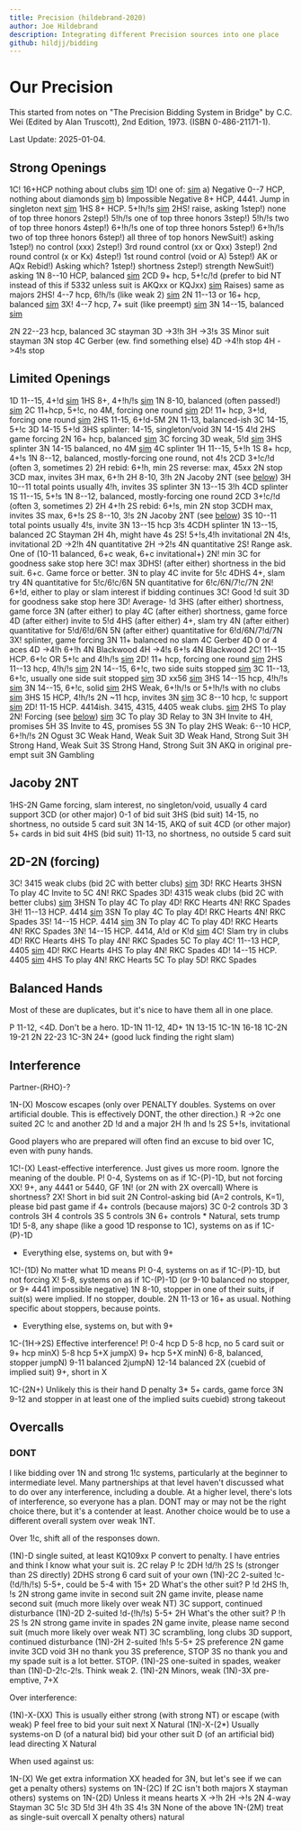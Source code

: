 ```yaml
---
title: Precision (hildebrand-2020)
author: Joe Hildebrand
description: Integrating different Precision sources into one place
github: hildjj/bidding
---
```


# Our Precision

This started from notes on
"The Precision Bidding System in Bridge" by C.C. Wei (Edited by Alan Truscott),
2nd Edition, 1973. (ISBN 0-486-21171-1).

Last Update: 2025-01-04.

## Strong Openings

1C! 16+HCP nothing about clubs [sim](https://hildjj.github.io/bridge-deal/?name=Precision+1C&stamp=1712605097572&code=eJzLyy8qyeBSUFA0MtI1MtZRSErMScxLTk0BChmaaQPJpMwUBUNnRSsQV0chsagkMy0zOTMxBwCuEw9d)
  1D! one of: [sim](https://hildjj.github.io/bridge-deal/?name=Precision+1C-1D&stamp=1712605163064&code=eJzLyy8qyeBSUFA0MtI1MtZRSErMScxLTk0BChmaaQPJpMwUBUNnRSsQV0chsagkMy0zOTMxh4sLJBPAxVWcXwo2wQIknVepYGJiYggy0ETXXEfBTNsXzjbXzgWyDXTNYaa6AE0tLS5NzMmpBAmjmA4AWLcmOA%3D%3D)
    a) Negative  0--7 HCP, nothing about diamonds [sim](https://hildjj.github.io/bridge-deal/?name=Precision+1C-1D+weak&stamp=1712605175272&code=eJzLyy8qyeBSUFA0MtI1MtZRSErMScxLTk0BChmaaQPJpMwUBUNnRSsQV0chsagkMy0zOTMxh4sLJBPAxVWcXwoxwUTXXEfBzBfONNeOALINdM1hprgATSktLk3MyakECaOYBgAsDSLK)
    b) Impossible Negative 8+ HCP, 4441.  Jump in singleton next [sim](https://hildjj.github.io/bridge-deal/?name=Precision+1C-1D+strong&stamp=1712605182788&code=eJzLyy8qyeBSUFA0MtI1MtZRSErMScxLTk0BChmaaQPJpMwUBUNnRSsQV0chsagkMy0zOTMxh4sLJBPAxVWcXwo2wQIknVepYGJiYgjT5wLUV1pcmpiTU6lgoGuOoh8AuLUhPw%3D%3D)
  1HS 8+ HCP. 5+!h/!s [sim](https://hildjj.github.io/bridge-deal/?name=Precision+1C-1M&stamp=1712605212995&code=eJzLyy8qyeBSUFA0MtI1MtZRSErMScxLTk0BChmaaQPJpMwUBUNnRSsQV0chsagkMy0zOTMxh4sLJBPAxVWcXwo2QaW4NLNEwVbBA8i2ACo11fbQUQi2sfVAkguGywXDjFapBsnVWkHFoVwuAKF1Jv4%3D)
    2HS! raise, asking
      1step!) none of top three honors
      2step!) 5!h/!s one of top three honors
      3step!) 5!h/!s two of top three honors
      4step!) 6+!h/!s one of top three honors
      5step!) 6+!h/!s two of top three honors
      6step!) all three of top honors
        NewSuit!) asking
          1step!) no control (xxx)
          2step!) 3rd round control (xx or Qxx)
          3step!) 2nd round control (x or Kx)
          4step!) 1st round control (void or A)
          5step!) AK or AQx
            Rebid!) Asking which?
              1step!) shortness
              2step!) strength
            NewSuit!) asking
  1N 8--10 HCP, balanced [sim](https://hildjj.github.io/bridge-deal/?name=Precision+1C-1N&stamp=1712605226480&code=eJzLyy8qyeBSUFA0MtI1MtZRSErMScxLTk0BChmaaQPJpMwUBUNnRSsQV0chsagkMy0zOTMxh4sLJBPAxVWcXwo2wULX0ABFP1innxVYAiEOAKeGHmk%3D)
  2CD 9+ hcp, 5+!c/!d (prefer to bid NT instead of this if 5332 unless suit is AKQxx or KQJxx) [sim](https://hildjj.github.io/bridge-deal/?name=Precision+1C-2m&stamp=1712605240674&code=eJzLyy8qyeBSUFA0MtI1MtZRSErMScxLTk0BChmaaQPJpMwUBUNnRSsQV0chsagkMy0zOTMxh4sLJBPAxVWcXwo2QaW4NLNEwVbBGci2BCo11XbWUXBWsLNVcEGSdYHLukANN1KpBsnVWkHFoVwuANayJwg%3D)
    Raises) same as majors
  2HS! 4--7 hcp, 6!h/!s (like weak 2) [sim](https://hildjj.github.io/bridge-deal/?name=Precision+1C-2M&stamp=1712605255100&code=eJzLyy8qyeBSUFA0MtI1MtZRSErMScxLTk0BChmaaQPJpMwUBUNnRSsQV0chsagkMy0zOTMxh4sLJBPAxVWcXwo2QaW4NLNEwVbBA8g20TXXUTDz4EISDoYLB3NBjTVSqQZJ1lpBJaBcLgABLCXU)
  2N 11--13 or 16+ hcp, balanced [sim](https://hildjj.github.io/bridge-deal/?name=Precision+1C-2N&stamp=1712605266455&code=eJzLyy8qyeBSUFA0MtI1MtZRSErMScxLTk0BChmaaQPJpMwUBUNnRSsQV0chsagkMy0zOTMxh4sLJBPAxVWcXwo2wdBQ1xDDABQ-SIORnxVEpUJ-EZoCAAazJPU%3D)
  3X! 4--7 hcp, 7+ suit (like preempt) [sim](https://hildjj.github.io/bridge-deal/?name=Precision+1C-3X&stamp=1712605278417&code=eJzLyy8qyeBSUFA0MtI1MtZRSErMScxLTk0BChmaaQPJpMwUBUNnRSsQV0chsagkMy0zOTMxh4sLJBPAxVWcXwo2QaW4NLNEwVbBGcg20TXXUTDXdkYSdkEIuyAJeyCEPZCEgxHCwVBHGKtUgyRrgU4pT03M5gIA2ootdQ%3D%3D)
  3N 14--15, balanced [sim](https://hildjj.github.io/bridge-deal/?name=Precision+1C-3N&stamp=1712605317786&code=eJzLyy8qyeBSUFA0MtI1MtZRSErMScxLTk0BChmaaQPJpMwUBUNnRSsQV0chsagkMy0zOTMxh4sLJBPAxVWcXwo2wdBE19AUxQCQAmM_K4gMXAIAwZ0exQ%3D%3D)

2N 22--23 hcp, balanced
  3C stayman
  3D ->3!h
  3H ->3!s
  3S Minor suit stayman
  3N stop
  4C Gerber (ew.  find something else)
  4D ->4!h stop
  4H ->4!s stop

## Limited Openings

1D 11--15, 4+!d [sim](https://hildjj.github.io/bridge-deal/?name=Precision+1D&stamp=1712605379089&code=eJzLyy8qyeBSUFC0MXFR0NdXSMnPUy9RSEpVSFTISC3KB8mYaTvrKJiCZfMLUvMUjJxBoqYgURNfDFEPHQUPBTtbBYR6Qw-ITLCOQjCaTDBIxtBY19BURyEpMScxLzk1BSHrB5Q1NARKAumkzBQFQxcuAFC1KNE%3D)
  1HS 8+, 4+!h/!s [sim](https://hildjj.github.io/bridge-deal/?name=Precision+1D-1M&stamp=1712605394510&code=eJxlzs8KgkAQBvD7PMUXCB3ckC0ND9pFD3spgn0CzQWF2A3_nKJ3b8coo04ffL9hZqzrx5aAVRaXiCI0zq5H1AYVWtM7ln1YCCSzupux2BbcJtzGx79WCSgccizzUr1EC-gf0Sxyt5GJQF1dK3sxzaInr1J69Fl3DWRJxHkmGtw0vx0MUzciB59IQ_8Q39dZrugL9Qc1vVcFd8YHPQFRrDww)
  1N 8-10, balanced (often passed!) [sim](https://hildjj.github.io/bridge-deal/?name=Precision+1D-1N&stamp=1712605407535&code=eJxlzrEKwjAUBdA9X3GdHEypTxNxqC7tkMUi5AsSE2hBEqn1_00qEtDpwj33wQtxmgcGrBrRoa7hYljPsB4Gg59ilsOm5ZCLxocP2LW5lbkVl79WcSicTyh7Uh_RHPpHdBbaVyQ5rLmbcPOuaJ-UKGFKOzpQx1jOK2PP-FrePla0LaccjVD6u-7ZG8V4NMA%3D)
  2C 11+hcp, 5+!c, no 4M, forcing one round [sim](https://hildjj.github.io/bridge-deal/?name=Precision+1D-2C&stamp=1712605420385&code=eJxljsEOgjAQRO_9ivHkgRpSLB6MeoFDLxgTvgBoFRKzayr8vy2YkOhpsvN2JkPsx14Am5MukaawTNsRrUOD3nmO5JAUEvlM-eUIWRHdPLq6-nONhMHljPVfmYXUEvUPqSNR-53KJdrm2VDn7EqvgSoVYNB2sFClEFFvQrx5WmbrpJo7dLI2zLFwh4nfZFYccWffDfQAk4Pniaz4AHX7PRM%3D)
  2D! 11+ hcp, 3+!d, forcing one round [sim](https://hildjj.github.io/bridge-deal/?name=Precision+1D-2D&stamp=1712605445090&code=eJxlzrEOgjAUBdC9X3GdHFpDCsXBqAsdWDAmfAHQKiSmz1T4f1sgIdHppfe83jxHfuwZsDsrjSSBIbcf0Vo06K2nKEdeCOSz0ts6pEVM85iq6i8tBUpcL9j2ZblILVD_SB1FZgeZC7TNq3GdNZvegkoZMMx2MJCasTjvjH1oWs5WvFqvmasU34rm3-Gdcb0WpHp3woN8N7gnyFl4mpxhXzBUPkI%3D)
    2HS 11-15, 6+!d-5M
    2N 11-13, balanced-ish
    3C 14-15, 5+!c
    3D 14-15 5+!d
    3HS splinter: 14-15, singleton/void
    3N 14-15 4!d
  2HS game forcing
  2N 16+ hcp, balanced [sim](https://hildjj.github.io/bridge-deal/?name=Precision+1D-2N&stamp=1712605465213&code=eJxljrEKwjAURfd8xXVySKSkJh1EXdohS4uQL0hMoIIkUuv_m9hCoE4XzrnvcUOc5pEAu7PoUFVwMexnWA-D0U8xm4a2DPJn48sH1G2mMlPR_1HFoHC9oPS5Woxm0Bujs-HHA5cM1jxNuHtX7JAs50mmtA8H3hGS80bIO36W2YL265pcbmj5sx7Vw2nDv1ShOb0%3D)
  3C forcing
  3D weak, 5!d [sim](https://hildjj.github.io/bridge-deal/?name=Precision+1D-3D&stamp=1712605481951&code=eJxlzrEKwjAYBOA9T3GdHJJSYhNBUZdmyFIR-gSJDbQoidSKr2_SFgo6_XDfz3E-DGNHgOwoFIoCbfCbEdbBoHNDSLKjFYOcNDydx7ZKqUypqP9SzaBxPmH953qWhqH5kSYJL3MuGax5GH9z7aqXqJxHjNf2LbgiJN0rIa_wnmcLWi9rpipB16IYiHwfp1O1FJQqO-DjzJ18ASH_OWg%3D)
  3HS splinter
  3N 14-15 balanced, no 4M [sim](https://hildjj.github.io/bridge-deal/?name=Precision+1D-3N&stamp=1712605664217&code=eJxlzrEKwjAQBuA9T_E7OTRSYhMHUZd2yNIi5AkSE6ggidT6_uZsoWing__777iYhrFnwOYkG5QlfIrbES7Aog9DIjkUNYf6anqGiH1NqaJUtqtUc2hczlj6Qk9iOMyfGBJR7YTicPZh4y34RbusQmTM0909RMMYzStjr_Se3pZFO39DZflzaV6ruuNKPjUMOoo%3D)
  4C splinter
1H 11--15, 5+!h
  1S 8+ hcp, 4+!s
  1N 8--12, balanced, mostly-forcing one round, not 4!s
    2CD 3+!c/!d (often 3, sometimes 2)
    2H rebid: 6+!h, min
    2S reverse: max, 45xx
    2N stop
    3CD max, invites
    3H max, 6+!h
  2H 8-10, 3!h
  2N Jacoby 2NT (see [below](#jacoby-2nt))
  3H 10--11 total points usually 4!h, invites
  3S splinter
  3N 13--15 3!h
  4CD splinter
1S 11--15, 5+!s
  1N 8--12, balanced, mostly-forcing one round
    2CD 3+!c/!d (often 3, sometimes 2)
    2H 4+!h
    2S rebid: 6+!s, min
    2N stop
    3CDH max, invites
    3S max, 6+!s
  2S 8--10, 3!s
  2N Jacoby 2NT (see [below](#jacoby-2nt))
  3S 10--11 total points usually 4!s, invite
  3N 13--15 hcp 3!s
  4CDH splinter
1N  13--15, balanced
  2C Stayman
    2H 4h, might have 4s
      2S! 5+!s,4!h invitational
      2N 4!s, invitational
  2D ->2!h
    4N quantitative
  2H ->2!s
    4N quantitative
  2S! Range ask.  One of (10-11 balanced, 6+c weak, 6+c invitational+)
    2N! min
      3C for goodness sake stop here
    3C! max
      3DHS! (after either) shortness in the bid suit.  6+c.  Game force or better.
      3N to play
      4C invite for 5!c
      4DHS 4+, slam try
      4N quantitative for 5!c/6!c/6N
      5N quantitative for 6!c/6N/7!c/7N
  2N! 6+!d, either to play or slam interest if bidding continues
    3C! Good !d suit
      3D for goodness sake stop here
    3D! Average- !d
      3HS (after either) shortness, game force
      3N (after either) to play
      4C (after either) shortness, game force
      4D (after either) invite to 5!d
      4HS (after either) 4+, slam try
      4N (after either) quantitative for 5!d/6!d/6N
      5N (after either) quantitative for 6!d/6N/7!d/7N
  3X! splinter, game forcing
  3N 11+ balanced no slam
  4C Gerber
    4D 0 or 4 aces
  4D ->4!h 6+!h
    4N Blackwood
  4H ->4!s 6+!s
    4N Blackwood
2C!  11--15 HCP. 6+!c OR 5+!c and 4!h/!s [sim](https://hildjj.github.io/bridge-deal/?name=Precision+2C&stamp=1712616707124&code=eJzLyy8qyeBSUFA0NNY1NNVRSErMScxLTk0BChkagkVMnXUUTHwRfDNtZyAnKTNFwchZ0QoiqmCabOKrkF8EkgQAIQgSfw%3D%3D)
  2D!  11+ hcp, forcing one round [sim](https://hildjj.github.io/bridge-deal/?name=Precision+2C-2D&stamp=1712616489409&code=eJzLyy8qyeBSUFA0NNY1NNVRSErMScxLTk0BChkagkVMnXUUTHwRfDNtZyAnKTNFwchZ0QoiqmCabOKrkF8EluQCyQVwcRXnl4KNNjTUhmlwAWvQ1lFIyy9KzsxLV8jPS1Uoyi_NSwEAc8EhRQ%3D%3D)
    2HS 11--13 hcp, 4!h/!s [sim](https://hildjj.github.io/bridge-deal/?name=Precision+2C-2D-2M&stamp=1712617550558&code=eJzLyy8qyeBSUDA01DU01lEw1XbWUTDxBQokZaYoGDkrWoFlTBVMk018FfKLFMy0nbm4QHIBXFzF-aVQvdowDS5gDdo6Cmn5RcmZeekK-XmpCkX5pXkpcF15UBtVikszSxRsFTyAbBMPHQUbk2AkURAbLAA2VqUaJFwLcYyxggmUDwArhTAo)
    2N 14--15, 6+!c, two side suits stopped [sim](https://hildjj.github.io/bridge-deal/?name=Precision+2C-2D-2N&stamp=1712617316261&code=eJxFjrESgjAQRPt8xVpZJA4TBixooVUcxx_QJEgs7pgk-P0CCpZ7u29viUPqBaCLgy4VjrKexMNb5PWugtbTFaUpTuCwmGL2LkJEHr-clivQLIBU6DgYT08wOQQeyW4U_b5lGW5t01a4upczCb6DZRdpn9Df3w4x8TC4ENfq81y9LVTIEb39xz6OUTXN)
    3C 11--13, 6+!c, usually one side suit stopped [sim](https://hildjj.github.io/bridge-deal/?name=Precision+2C-2D-3C&stamp=1712617331384&code=eJxFjs0OgjAQhO99ivHkgRpSEQ9c4WowxhfAtkgJ6ZL-mPj2agU9zs58O2PJhYEBQuxEwXHM6re4GYV9vanStUQpDyeQSyb7eGfGPMWFy1agSUDG0ZOTxt5BVsNRtOpH2aUtz3Ftm7bCRY9aBpgeirS324Che2j4QPOsnV9eF-uW70KO6GM3TU8IeKP-8RdJUDjn)
    3D xx56 [sim](https://hildjj.github.io/bridge-deal/?name=Precision+2C-2D-3C&stamp=1712617380578&code=eJw9jbsOgCAQBPv7irUGC1QobLE18Rt829wlqAmfrxi1nMxOliUcKwHG5KbUcF7DNjf324jCZ_UjLOxQtZAApzxRch3RLuebqi9onkBpzBKGjRcITwhy8vhX_B4mLNM-RusuiRgiDQ%3D%3D)
    3HS 14--15 hcp, 4!h/!s [sim](https://hildjj.github.io/bridge-deal/?name=Precision+2C-2D-3M&stamp=1712617592387&code=eJxNjjsOwjAQRHufYpDS2RQLa4qIVKZIEwmJG5DwceOVnLhC3B07CYhu5o2edoPE6akA4i1ZA6udAXcZXP2AndvUIMoLbM8dJOKgnVJlOys1Slpc0l_hNAva4C6x9-EBCTdESWH4WWG9WI3JT2jQ5sytwZEvf7TkGRRrX70KftfLm-C1fwAvVjAz)
    3N 14--15, 6+!c, solid [sim](https://hildjj.github.io/bridge-deal/?name=Precision+2C-2D-3N&stamp=1712617775417&code=eJzLyy8qyeBSUDA00TU01VEw03bWUXB29A4ECiVlpigYOStaKRgaAuUUTJNNfBXyi0BKuLhAcgFcXMX5pRDdhtowDS5gDdo6Cmn5RcmZeekK-XmpCkX5pXkpcF15UDtBXGM_kHq45QrF-TmZKQCk5CW2)
  2HS Weak, 6+!h/!s or 5+!h/!s with no clubs [sim](https://hildjj.github.io/bridge-deal/?name=Precision+2C-2M&stamp=1712618450702&code=eJzLyy8qyeBSUFA0NNY1NNVRSErMScxLTk0BChkagkVMnXUUTHwRfDNtZyAnKTNFwchZ0QoiqmCabOKrkF8EluQCyQVwcRXnl4KNVikuzSxRsFXwALINdA0NQEYg2KYeOgoGzkjKgpGUIdimwVBlYItVqkGKa60UylMTs0EKoQIgJ5jCOXn5Csk5pUnFADYON3g%3D)
    3HS 15 HCP, 4!h/!s
  2N ~11 hcp, invites 3N [sim](https://hildjj.github.io/bridge-deal/?name=Precision+2C-2N&stamp=1712618663555&code=eJzLyy8qyeBSUFA0NNY1NNVRSErMScxLTk0BChkagkVMnXUUTHwRfDNtZyAnKTNFwchZ0QoiqmCabOKrkF8EluQCyQVwcRXnl4KNNjSEqfcDqq8zNNRRyMwryyxJBQAEhB10)
  3C 8--10 hcp, !c support [sim](https://hildjj.github.io/bridge-deal/?name=Precision+2C-3C&stamp=1712618785043&code=eJzLyy8qyeBSUFA0NNY1NNVRSErMScxLTk0BChkagkVMnXUUTHwRfDNtZyAnKTNFwchZ0QoiqmCabOKrkF8EluQCyQVwcRXnl4KNttA1NNBRMIZrMwZpgwgm55QmKRSXFhQAXQEAobwg9Q%3D%3D)
2D!  11-15 HCP. 4414ish. 3415, 4315, 4405 weak clubs. [sim](https://hildjj.github.io/bridge-deal/?name=Precision+2D&stamp=1712605881025&code=eJw1jLsOgzAMRXe-4jJ0S4TyWqqWJQxdOnXoXBpEIqEYQRj693UGFss-1-dm2kpsgMtKKZcdd1gBI6AFFOPWPPh88dZ1eKcSMRMFfJdj3PHJAZSXH48J9ilA65ShffWcZ4-RP4t7GOZKSeUEbnrgWFbHSleFMQXoob2eHxsdc-Rqa5Vt_titKVg%3D)
  2HS To play
  2N! Forcing (see [below](#2d-2n-forcing)) [sim](https://hildjj.github.io/bridge-deal/?name=Precision+2D-2N&stamp=1712606540135&code=eJw1jr0OgkAQhPt7irGw4gjZ42iM2kBhozGxsBYO4RJyS_gpfHv3SGg2uzP7TSbwtPQKOI7swzLjAquRaxgNEvmQ3-R8yZZlePulR8fs0AxrPeMTHDgMPxkt7F2DxzbAlJErSuFEKvfgK3LRiVIqNM6mEjuNjE2LCNTewVSH0_4x8dr1Em0tWaWi-1Rq5nUrS5TsyGNDEo0vT40P3dZF4OD-0wc4Hg%3D%3D)
  3C To play
  3D Relay to 3N
  3H Invite to 4H, promises 5H
  3S Invite to 4S, promises 5S
  3N To play
2HS Weak: 6--10 HCP, 6+!h/!s
  2N Ogust
    3C Weak Hand, Weak Suit
    3D Weak Hand, Strong Suit
    3H Strong Hand, Weak Suit
    3S Strong Hand, Strong Suit
    3N AKQ in original pre-empt suit
3N Gambling

## Jacoby 2NT

1HS-2N Game forcing, slam interest, no singleton/void, usually 4 card support
  3CD (or other major) 0-1 of bid suit
  3HS (bid suit) 14-15, no shortness, no outside 5 card suit
  3N 14-15, AKQ of suit
  4CD (or other major) 5+ cards in bid suit
  4HS (bid suit) 11-13, no shortness, no outside 5 card suit

## 2D-2N (forcing)

3C! 3415 weak clubs (bid 2C with better clubs) [sim](https://hildjj.github.io/bridge-deal/?name=Precision+2D-2N-3C&stamp=1712606384451&code=eJw1TrsOgkAQ7O8rhsKKM2ThaEy0wVZjZw0cwkVyS3jE-PfuYa6ZZGZ3Hp7ndVDAYWLn1wVnGI1CI9cgkbMMT7cO6Jkt2nFrFtTegv34Fehgbho8dR55Jd9JFWMuKIQTHamUOEOlsMZZ5NfkFOWZt36QHGPIKBWuD6UW3vY9RGm03IMj1Xjx3Drf773i9TaaAhaVBIcijU9Xv_9b1Q_wODt_)
  3D! RKC Hearts
  3HSN To play
  4C Invite to 5C
  4N! RKC Spades
3D! 4315 weak clubs (bid 2C with better clubs) [sim](https://hildjj.github.io/bridge-deal/?name=Precision+2D-2N-3D&stamp=1712606407789&code=eJw1Tj0PgjAU3PsrjsGJGvJoWUx0wVXj5gwUoZH0kQIx_ntbTJdL7t67D8d-HQVwmNm6dcEZWkJJlBIU5KLA064jBmaDbtraBY0zYDd9A_TQNwmee4eyDt9ZnWIuUIETHamS0IqqwFprUF6zU5I9b8MYcrQmLUS8PoRYeNv3EOXJco-OXOLFvrNu2HuD15lkiqhicCyS-PTN-79V_ADwTzuA)
  3HSN To play
  4C To play
  4D! RKC Hearts
  4N! RKC Spades
3H! 11--13 HCP. 4414 [sim](https://hildjj.github.io/bridge-deal/?name=Precision+2D-2N-3H&stamp=1712606580832&code=eJzLyy8qyeBSUDA01DU01lEwMTE0AfKSMlMUjFwUrcDCpjoKRfml6Rk5lRBpLpBsABdXcX4pVKs2TIsfSIe2jkJaflFyZl66Qn5eKkhvXgpME4g09oAaDLMPAJDNIQs%3D)
  3SN To play
  4C To play
  4D! RKC Hearts
  4N! RKC Spades
3S! 14--15 HCP. 4414 [sim](https://hildjj.github.io/bridge-deal/?name=Precision+2D-2N-3S&stamp=1712615085949&code=eJzLyy8qyeBSUFB0cQST3kDS0ETX0FRHwcTE0ATIS8pMUTByUbRSMDQECxfll6Zn5FRCpLlAsgFcXMX5pWBjDA21YVr8wFq0dRTS8ouSM_PSFfLzUkGa81JgukCksQfUZGOIhToKefklCi6OCvlFCkDHAADTmCcN)
  3N To play
  4C To play
  4D! RKC Hearts
  4N! RKC Spades
3N! 14--15 HCP. 4414, A!d or K!d [sim](https://hildjj.github.io/bridge-deal/?name=Precision+2D-2N-3N&stamp=1712615272721&code=eJzLyy8qyeBSUDA00TU01VEwMTE00VFwccQQ8QaKJGWmKBi5KFopGBqCpYryS9MzcirBSri4QLIBXFzF-aUQAw21YVr8wFq0dRTS8ouSM_PSFfLzUkGa81LguvKgzgBxjf2ADACf7SV2)
  4C! Slam try in clubs
  4D! RKC Hearts
  4HS To play
  4N! RKC Spades
  5C To play
4C! 11--13 HCP, 4405 [sim](https://hildjj.github.io/bridge-deal/?name=Precision+2D-2N-4C&stamp=1712616035528&code=eJzLyy8qyeBSUDA01DU01lEwMTEwBfKSMlMUjFwUrcDCpjoKRfml6Rk5lUBpQxMuLpBsABdXcX4pVKs2TIsfWIu2jkJaflFyZl66Qn5eKkhzXgpcVx7UQhDXxBlqBcJmADghI-c%3D)
  4D! RKC Hearts
  4HS To play
  4N! RKC Spades
4D! 14--15 HCP. 4405 [sim](https://hildjj.github.io/bridge-deal/?name=Precision+2D-2N-4D&stamp=1712616191213&code=eJzLyy8qyeBSUDA00TU01VEwMTEwBfKSMlMUjFwUrRQMDcHCRfml6Rk5lUBpQxMuLpBsABdXcX4pRKuhNkyLH1iLto5CWn5RcmZeukJ-XipIc14KXFce1EIQ1wRsBYrNADsLI_I%3D)
  4HS To play
  4N! RKC Hearts
  5C To play
  5D! RKC Spades

## Balanced Hands

Most of these are duplicates, but it's nice to have them all in one place.

P      11-12, <4D.  Don't be a hero.
1D-1N  11-12, 4D+
1N     13-15
1C-1N  16-18
1C-2N  19-21
2N     22-23
1C-3N  24+ (good luck finding the right slam)

## Interference

Partner-(RHO)-?

1N-(X) Moscow escapes (only over PENALTY doubles.  Systems on over artificial double.  This is effectively DONT, the other direction.)
  R ->2c one suited
  2C !c and another
  2D !d and a major
  2H !h and !s
  2S 5+!s, invitational

Good players who are prepared will often find an excuse to bid over 1C, even with puny hands.

1C!-(X) Least-effective interference.  Just gives us more room.  Ignore the meaning of the double.
  P! 0-4, Systems on as if 1C-(P)-1D, but not forcing
  XX! 9+, any 4441 or 5440, GF
    1N! (or 2N with 2X overcall) Where is shortness?
      2X! Short in bid suit
        2N Control-asking bid (A=2 controls, K=1), please bid past game if 4+ controls (because majors)
          3C 0-2 controls
          3D 3 controls
          3H 4 controls
          3S 5 controls
          3N 6+ controls
        * Natural, sets trump
  1D! 5-8, any shape (like a good 1D response to 1C), systems on as if 1C-(P)-1D
  * Everything else, systems on, but with 9+

1C!-(1D) No matter what 1D means
  P! 0-4, systems on as if 1C-(P)-1D, but not forcing
  X! 5-8, systems on as if 1C-(P)-1D (or 9-10 balanced no stopper, or 9+ 4441 impossible negative)
  1N 8-10, stopper in one of their suits, if suit(s) were implied.  If no stopper, double.
  2N 11-13 or 16+ as usual.  Nothing specific about stoppers, because points.
  * Everything else, systems on, but with 9+

1C-(1H->2S) Effective interference!
  P! 0-4 hcp
  D 5-8 hcp, no 5 card suit or 9+ hcp
  minX) 5-8 hcp 5+X
  jumpX) 9+ hcp 5+X
  minN) 6-8, balanced, stopper
  jumpN) 9-11 balanced
  2jumpN) 12-14 balanced
  2X (cuebid of implied suit) 9+, short in X

1C-(2N+) Unlikely this is their hand
  D penalty
  3* 5+ cards, game force
  3N 9-12 and stopper in at least one of the implied suits
  cuebid) strong takeout

## Overcalls

### DONT

I like bidding over 1N and strong 1!c systems, particularly at the beginner to
intermediate level.  Many partnerships at that level haven't discussed
what to do over any interference, including a double.  At a higher level,
there's lots of interference, so everyone has a plan.  DONT may or may not
be the right choice there, but it's a contender at least.  Another choice
would be to use a different overall system over weak 1NT.

Over 1!c, shift all of the responses down.

(1N)-D single suited, at least KQ109xx
  P convert to penalty.  I have entries and think I know what your suit is.
  2C relay
    P !c
    2DH !d/!h
    2S !s (stronger than 2S directly)
  2DHS strong 6 card suit of your own
(1N)-2C 2-suited !c-(!d/!h/!s) 5-5+, could be 5-4 with 15+
  2D What's the other suit?
    P !d
    2HS !h, !s
      2N strong game invite in second suit
  2N game invite, please name second suit (much more likely over weak NT)
  3C support, continued disturbance
(1N)-2D 2-suited !d-(!h/!s) 5-5+
  2H What's the other suit?
    P !h
    2S !s
      2N strong game invite in spades
  2N game invite, please name second suit (much more likely over weak NT)
  3C scrambling, long clubs
  3D support, continued disturbance
(1N)-2H 2-suited !h!s 5-5+
  2S preference
  2N game invite
    3CD void
    3H no thank you
      3S preference, STOP
    3S no thank you and my spade suit is a lot better.  STOP.
(1N)-2S one-suited in spades, weaker than (1N)-D-2!c-2!s.  Think weak 2.
(1N)-2N Minors, weak
(1N)-3X pre-emptive, 7+X

Over interference:

(1N)-X-(XX) This is usually either strong (with strong NT) or escape (with weak)
  P feel free to bid your suit next
  X Natural
(1N)-X-(2*) Usually systems-on
  D (of a natural bid) bid your other suit
  D (of an artificial bid) lead directing
  X Natural

When used against us:

1N-(X) We get extra information
  XX headed for 3N, but let's see if we can get a penalty
  others) systems on
1N-(2C) If 2C isn't both majors
  X stayman
  others) systems on
1N-(2D) Unless it means hearts
  X ->!h
  2H ->!s
  2N 4-way Stayman
    3C 5!c
    3D 5!d
    3H 4!h
    3S 4!s
    3N None of the above
1N-(2M) treat as single-suit overcall
  X penalty
  others) natural
